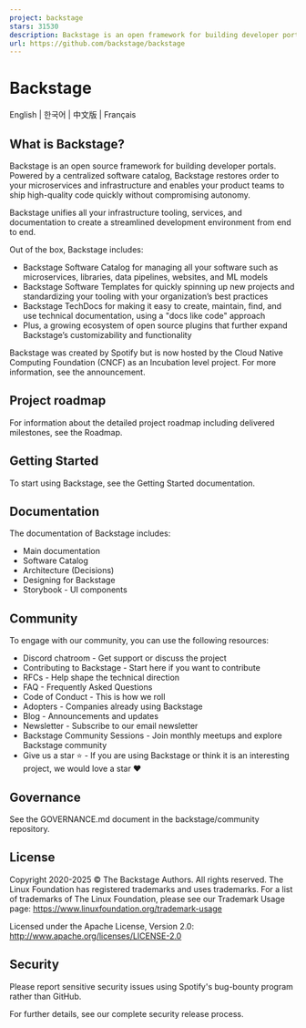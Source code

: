 ```yaml
---
project: backstage
stars: 31530
description: Backstage is an open framework for building developer portals
url: https://github.com/backstage/backstage
---
```


Backstage
=========

English | 한국어 | 中文版 | Français

What is Backstage?
------------------

Backstage is an open source framework for building developer portals. Powered by a centralized software catalog, Backstage restores order to your microservices and infrastructure and enables your product teams to ship high-quality code quickly without compromising autonomy.

Backstage unifies all your infrastructure tooling, services, and documentation to create a streamlined development environment from end to end.

Out of the box, Backstage includes:

-   Backstage Software Catalog for managing all your software such as microservices, libraries, data pipelines, websites, and ML models
-   Backstage Software Templates for quickly spinning up new projects and standardizing your tooling with your organization’s best practices
-   Backstage TechDocs for making it easy to create, maintain, find, and use technical documentation, using a "docs like code" approach
-   Plus, a growing ecosystem of open source plugins that further expand Backstage’s customizability and functionality

Backstage was created by Spotify but is now hosted by the Cloud Native Computing Foundation (CNCF) as an Incubation level project. For more information, see the announcement.

Project roadmap
---------------

For information about the detailed project roadmap including delivered milestones, see the Roadmap.

Getting Started
---------------

To start using Backstage, see the Getting Started documentation.

Documentation
-------------

The documentation of Backstage includes:

-   Main documentation
-   Software Catalog
-   Architecture (Decisions)
-   Designing for Backstage
-   Storybook - UI components

Community
---------

To engage with our community, you can use the following resources:

-   Discord chatroom - Get support or discuss the project
-   Contributing to Backstage - Start here if you want to contribute
-   RFCs - Help shape the technical direction
-   FAQ - Frequently Asked Questions
-   Code of Conduct - This is how we roll
-   Adopters - Companies already using Backstage
-   Blog - Announcements and updates
-   Newsletter - Subscribe to our email newsletter
-   Backstage Community Sessions - Join monthly meetups and explore Backstage community
-   Give us a star ⭐️ - If you are using Backstage or think it is an interesting project, we would love a star ❤️

Governance
----------

See the GOVERNANCE.md document in the backstage/community repository.

License
-------

Copyright 2020-2025 © The Backstage Authors. All rights reserved. The Linux Foundation has registered trademarks and uses trademarks. For a list of trademarks of The Linux Foundation, please see our Trademark Usage page: https://www.linuxfoundation.org/trademark-usage

Licensed under the Apache License, Version 2.0: http://www.apache.org/licenses/LICENSE-2.0

Security
--------

Please report sensitive security issues using Spotify's bug-bounty program rather than GitHub.

For further details, see our complete security release process.
